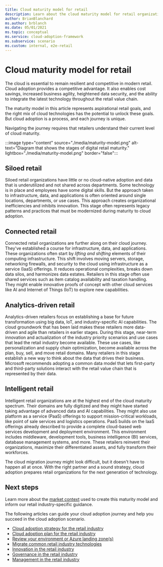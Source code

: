 ```yaml
---
title: Cloud maturity model for retail
description: Learn about the cloud maturity model for retail organizations. Knowing what stage your organization's at helps guide your cloud adoption journey.
author: BrianBlanchard
ms.author: brblanch
ms.date: 05/01/2021
ms.topic: conceptual
ms.service: cloud-adoption-framework
ms.subservice: scenario
ms.custom: internal, e2e-retail
---
```


# Cloud maturity model for retail

The cloud is essential to remain resilient and competitive in modern retail. Cloud adoption provides a competitive advantage. It also enables cost savings, increased business agility, heightened data security, and the ability to integrate the latest technology throughout the retail value chain.

The maturity model in this article represents aspirational retail goals, and the right mix of cloud technologies has the potential to unlock these goals. But cloud adoption is a process, and each journey is unique.

Navigating the journey requires that retailers understand their current level of cloud maturity.

:::image type="content" source="./media/maturity-model.png" alt-text="Diagram that shows the stages of digital retail maturity." lightbox="./media/maturity-model.png" border="false":::

## Siloed retail

Siloed retail organizations have little or no cloud-native adoption and data that is underutilized and not shared across departments. Some technology is in place and employees have some digital skills. But the approach taken to infrastructure, data, and applications is often oriented around single locations, departments, or use cases. This approach creates organizational inefficiencies and inhibits innovation. This stage often represents legacy patterns and practices that must be modernized during maturity to cloud adoption.

## Connected retail

Connected retail organizations are further along on their cloud journey. They've established a course for infrastructure, data, and applications. These organizations often start by *lifting and shifting* elements of their computing infrastructure. This shift involves moving servers, storage, networking firewalls, and security to the cloud using infrastructure as a service (IaaS) offerings. It reduces operational complexities, breaks down data silos, and harmonizes data estates. Retailers in this stage often use shared services such as item catalog availability and taxation handling. They might enable innovative proofs of concept with other cloud services like AI and Internet of Things (IoT) to explore new capabilities.

## Analytics-driven retail

Analytics-driven retailers focus on establishing a base for future transformation using big data, IoT, and industry-specific AI capabilities. The cloud groundwork that has been laid makes these retailers more data-driven and agile than retailers in earlier stages. During this stage, near-term innovation and actualization of the industry priority scenarios and use cases that lead the retail industry become available. These use cases, like personalization and supply chain optimization, become available across the plan, buy, sell, and move retail domains. Many retailers in this stage establish a new way to think about the data that drives their business. Microsoft recommends adopting a common data model that lets first-party and third-party solutions interact with the retail value chain that is represented by their data.

## Intelligent retail

Intelligent retail organizations are at the highest end of the cloud maturity spectrum. Their domains are fully digitized and they might have started taking advantage of advanced data and AI capabilities. They might also use platform as a service (PaaS) offerings to support mission-critical workloads, like point of sale services and logistics operations. PaaS builds on the IaaS offerings already described to provide a complete cloud-based web services development and deployment environment. This environment includes middleware, development tools, business intelligence (BI) services, database management systems, and more. These retailers reinvent their organizations, maximize their differentiated assets, and fully transform their workforces.

The cloud migration journey might look difficult, but it doesn't have to happen all at once. With the right partner and a sound strategy, cloud adoption prepares retail organizations for the next generation of technology.

## Next steps

Learn more about the [market context](./retail-context.md) used to create this maturity model and inform our retail industry-specific guidance.

The following articles can guide your cloud adoption journey and help you succeed in the cloud adoption scenario.

- [Cloud adoption strategy for the retail industry](./strategy.md)
- [Cloud adoption plan for the retail industry](./plan.md)
- [Review your environment or Azure landing zone(s)](./ready.md)
- [Migrate common retail industry technologies](./migrate.md)
- [Innovation in the retail industry](./innovate.md)
- [Governance in the retail industry](./govern.md)
- [Management in the retail industry](./manage.md)
